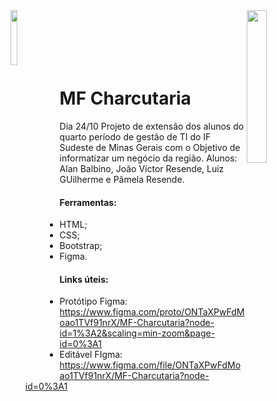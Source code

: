<img src="https://user-images.githubusercontent.com/78767309/194889739-37beab03-3864-4e31-9fdf-c37da269892b.PNG" width=15% align="left"/>
<img src="http://odin.jf.ifsudestemg.edu.br/sgps/includes/imagens/logo.png" width=25% align="right"/> 

<br>
<br>
<br>
<br>
<br> 

# MF Charcutaria

Dia 24/10
Projeto de extensão dos alunos do quarto período de gestão de TI do IF Sudeste de Minas Gerais com o Objetivo de informatizar um negócio da região.
Alunos: Alan Balbino, João Víctor Resende, Luiz GUilherme e Pâmela Resende.

#### Ferramentas:
- HTML;
- CSS;
- Bootstrap;
- Figma.

#### Links úteis:

- Protótipo Figma: https://www.figma.com/proto/ONTaXPwFdMoao1TVf91nrX/MF-Charcutaria?node-id=1%3A2&scaling=min-zoom&page-id=0%3A1
- Editável FIgma: https://www.figma.com/file/ONTaXPwFdMoao1TVf91nrX/MF-Charcutaria?node-id=0%3A1

